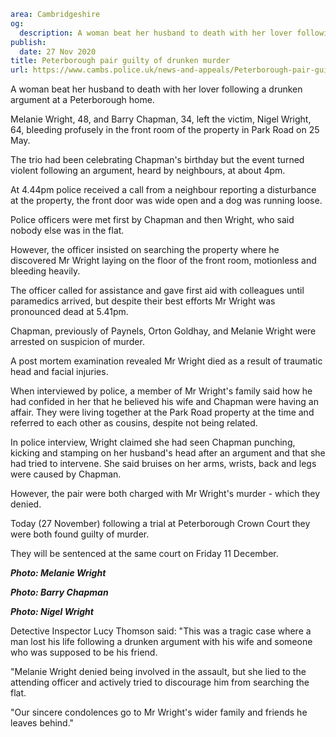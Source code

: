 ```yaml
area: Cambridgeshire
og:
  description: A woman beat her husband to death with her lover following a drunken argument at a Peterborough home.
publish:
  date: 27 Nov 2020
title: Peterborough pair guilty of drunken murder
url: https://www.cambs.police.uk/news-and-appeals/Peterborough-pair-guilty-of-drunken-murder
```

A woman beat her husband to death with her lover following a drunken argument at a Peterborough home.

Melanie Wright, 48, and Barry Chapman, 34, left the victim, Nigel Wright, 64, bleeding profusely in the front room of the property in Park Road on 25 May.

The trio had been celebrating Chapman's birthday but the event turned violent following an argument, heard by neighbours, at about 4pm.

At 4.44pm police received a call from a neighbour reporting a disturbance at the property, the front door was wide open and a dog was running loose.

Police officers were met first by Chapman and then Wright, who said nobody else was in the flat.

However, the officer insisted on searching the property where he discovered Mr Wright laying on the floor of the front room, motionless and bleeding heavily.

The officer called for assistance and gave first aid with colleagues until paramedics arrived, but despite their best efforts Mr Wright was pronounced dead at 5.41pm.

Chapman, previously of Paynels, Orton Goldhay, and Melanie Wright were arrested on suspicion of murder.

A post mortem examination revealed Mr Wright died as a result of traumatic head and facial injuries.

When interviewed by police, a member of Mr Wright's family said how he had confided in her that he believed his wife and Chapman were having an affair. They were living together at the Park Road property at the time and referred to each other as cousins, despite not being related.

In police interview, Wright claimed she had seen Chapman punching, kicking and stamping on her husband's head after an argument and that she had tried to intervene. She said bruises on her arms, wrists, back and legs were caused by Chapman.

However, the pair were both charged with Mr Wright's murder - which they denied.

Today (27 November) following a trial at Peterborough Crown Court they were both found guilty of murder.

They will be sentenced at the same court on Friday 11 December.

_**Photo: Melanie Wright**_

_**Photo: Barry Chapman**_

_**Photo: Nigel Wright**_

Detective Inspector Lucy Thomson said: "This was a tragic case where a man lost his life following a drunken argument with his wife and someone who was supposed to be his friend.

"Melanie Wright denied being involved in the assault, but she lied to the attending officer and actively tried to discourage him from searching the flat.

"Our sincere condolences go to Mr Wright's wider family and friends he leaves behind."
